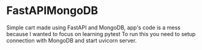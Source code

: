# FastAPIMongoDB
Simple cart made using FastAPI and MongoDB, app's code is a mess because I wanted to focus on learning pytest
To run this you need to setup connection with MongoDB and start uvicorn server. 
